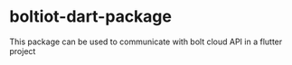 # boltiot-dart-package
This package can be used to communicate with bolt cloud API in a flutter project
